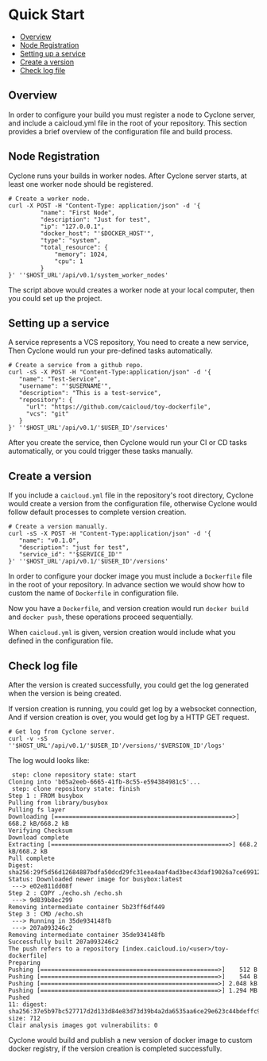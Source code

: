 # Quick Start

* [Overview](#overview)
* [Node Registration](#node-registration)
* [Setting up a service](#setting-up-a-service)
* [Create a version](#create-a-version)
* [Check log file](#check-log-file)

## Overview

In order to configure your build you must register a node to Cyclone server, and include a caicloud.yml file in the root of your repository. This section provides a brief overview of the configuration file and build process.

## Node Registration

Cyclone runs your builds in worker nodes. After Cyclone server starts, at least one worker node should be registered.

```shell
# Create a worker node.
curl -X POST -H "Content-Type: application/json" -d '{
         "name": "First Node",
         "description": "Just for test",
         "ip": "127.0.0.1",
         "docker_host": "'$DOCKER_HOST'",
         "type": "system",
         "total_resource": {
             "memory": 1024,
             "cpu": 1
         }
}' ''$HOST_URL'/api/v0.1/system_worker_nodes'
```

The script above would creates a worker node at your local computer, then you could set up the project.

## Setting up a service

A service represents a VCS repository, You need to create a new service, Then Cyclone would run your pre-defined tasks automatically.

```shell
# Create a service from a github repo.
curl -sS -X POST -H "Content-Type:application/json" -d '{
   "name": "Test-Service",
   "username": "'$USERNAME'",
   "description": "This is a test-service",
   "repository": {
     "url": "https://github.com/caicloud/toy-dockerfile",
     "vcs": "git"
   }
}' ''$HOST_URL'/api/v0.1/'$USER_ID'/services'
```

After you create the service, then Cyclone would run your CI or CD tasks automatically, or you could trigger these tasks manually.

## Create a version

If you include a `caicloud.yml` file in the repository's root directory, Cyclone would create a version from the configuration file, otherwise Cyclone would follow default processes to complete version creation.

```shell
# Create a version manually.
curl -sS -X POST -H "Content-Type:application/json" -d '{
   "name": "v0.1.0",
   "description": "just for test",
   "service_id": "'$SERVICE_ID'"
}' ''$HOST_URL'/api/v0.1/'$USER_ID'/versions'

```

In order to configure your docker image you must include a `Dockerfile` file in the root of your repository. In advance section we would show how to custom the name of `Dockerfile` in configuration file. 

Now you have a `Dockerfile`, and version creation would run `docker build` and `docker push`, these operations proceed sequentially.

When `caicloud.yml` is given, version creation would include what you defined in the configuration file.

## Check log file

After the version is created successfully, you could get the log generated when the version is being created.

If version creation is running, you could get log by a websocket connection, And if version creation is over, you would get log by a HTTP GET request.

```shell
# Get log from Cyclone server.
curl -v -sS ''$HOST_URL'/api/v0.1/'$USER_ID'/versions/'$VERSION_ID'/logs'

```

The log would looks like:

```text
 step: clone repository state: start 
Cloning into 'b05a2eeb-6665-41fb-8c55-e594384981c5'...
 step: clone repository state: finish 
Step 1 : FROM busybox
Pulling from library/busybox
Pulling fs layer
Downloading [==================================================>] 668.2 kB/668.2 kB
Verifying Checksum
Download complete
Extracting [==================================================>] 668.2 kB/668.2 kB
Pull complete
Digest: sha256:29f5d56d12684887bdfa50dcd29fc31eea4aaf4ad3bec43daf19026a7ce69912
Status: Downloaded newer image for busybox:latest
 ---> e02e811dd08f
Step 2 : COPY ./echo.sh /echo.sh
 ---> 9d839b8ec299
Removing intermediate container 5b23ff6df449
Step 3 : CMD /echo.sh
 ---> Running in 35de934148fb
 ---> 207a093246c2
Removing intermediate container 35de934148fb
Successfully built 207a093246c2
The push refers to a repository [index.caicloud.io/<user>/toy-dockerfile]
Preparing
Pushing [==================================================>]    512 B
Pushing [==================================================>]    544 B
Pushing [==================================================>] 2.048 kB
Pushing [==================================================>] 1.294 MB
Pushed
11: digest: sha256:37e5b97bc527717d2d133d84e83d73d39b4a2da6535aa6ce29e623c44bdeffc9 size: 712
Clair analysis images got vulnerabilits: 0
```

Cyclone would build and publish a new version of docker image to custom docker registry, if the version creation is completed successfully.

